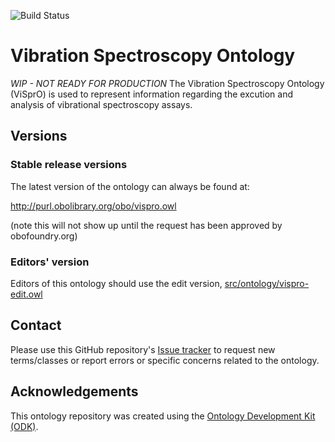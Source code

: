 
![Build Status](https://github.com/NFDI4Chem/VibrationSpectroscopyOntology/workflows/CI/badge.svg)
# Vibration Spectroscopy Ontology

_WIP - NOT READY FOR PRODUCTION_ The Vibration Spectroscopy Ontology (ViSprO) is used to represent information regarding the excution and analysis of vibrational spectroscopy assays.


## Versions

### Stable release versions

The latest version of the ontology can always be found at:

http://purl.obolibrary.org/obo/vispro.owl

(note this will not show up until the request has been approved by obofoundry.org)

### Editors' version

Editors of this ontology should use the edit version, [src/ontology/vispro-edit.owl](src/ontology/vispro-edit.owl)

## Contact

Please use this GitHub repository's [Issue tracker](https://github.com/NFDI4Chem/VibrationSpectroscopyOntology/issues) to request new terms/classes or report errors or specific concerns related to the ontology.

## Acknowledgements

This ontology repository was created using the [Ontology Development Kit (ODK)](https://github.com/INCATools/ontology-development-kit).